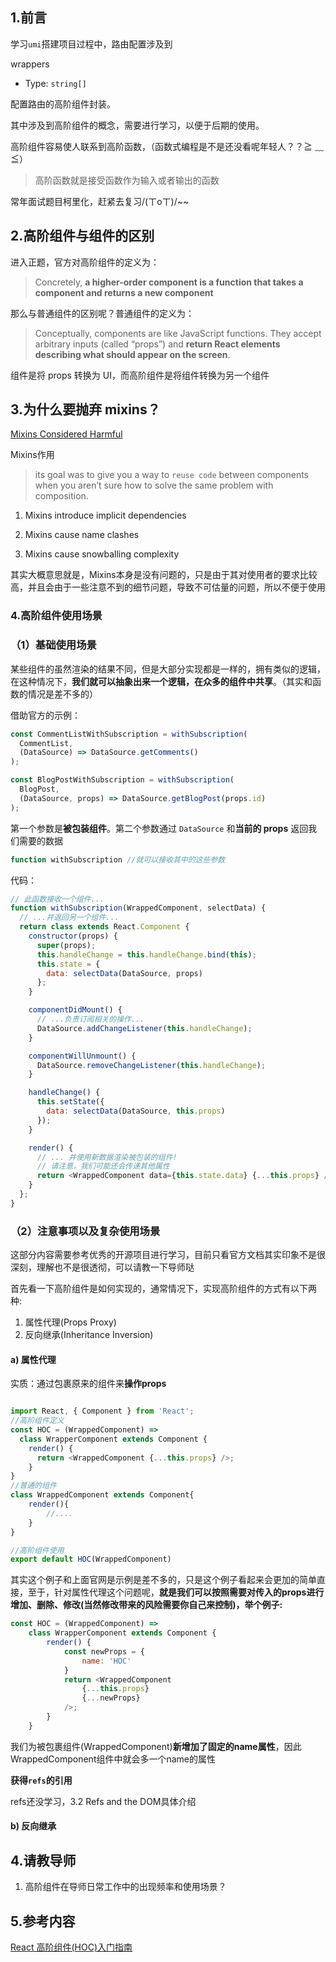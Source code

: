 ## 1.前言

学习`umi`搭建项目过程中，路由配置涉及到

wrappers

- Type: `string[]`

配置路由的高阶组件封装。

其中涉及到高阶组件的概念，需要进行学习，以便于后期的使用。

高阶组件容易使人联系到高阶函数，（函数式编程是不是还没看呢年轻人？？≧ ﹏ ≦）

> 高阶函数就是接受函数作为输入或者输出的函数

常年面试题目柯里化，赶紧去复习/(ㄒoㄒ)/~~

## 2.高阶组件与组件的区别

进入正题，官方对高阶组件的定义为：

> Concretely, **a higher-order component is a function that takes a component and returns a new component**

那么与普通组件的区别呢？普通组件的定义为：

> Conceptually, components are like JavaScript functions. They accept arbitrary inputs (called “props”) and **return React elements describing what should appear on the screen**.

组件是将 props 转换为 UI，而高阶组件是将组件转换为另一个组件

## 3.为什么要抛弃 mixins？

[Mixins Considered Harmful](https://zh-hans.reactjs.org/blog/2016/07/13/mixins-considered-harmful.html)

Mixins作用

> its goal was to give you a way to `reuse code` between components when you aren’t sure how to solve the same problem with composition.

1. Mixins introduce implicit dependencies

2. Mixins cause name clashes

3. Mixins cause snowballing complexity

其实大概意思就是，Mixins本身是没有问题的，只是由于其对使用者的要求比较高，并且会由于一些注意不到的细节问题，导致不可估量的问题，所以不便于使用

### 4.高阶组件使用场景

### （1）基础使用场景

某些组件的虽然渲染的结果不同，但是大部分实现都是一样的，拥有类似的逻辑，在这种情况下，**我们就可以抽象出来一个逻辑，在众多的组件中共享**。（其实和函数的情况是差不多的）

借助官方的示例：

```javascript
const CommentListWithSubscription = withSubscription(
  CommentList,
  (DataSource) => DataSource.getComments()
);

const BlogPostWithSubscription = withSubscription(
  BlogPost,
  (DataSource, props) => DataSource.getBlogPost(props.id)
);
```

第一个参数是**被包装组件**。第二个参数通过 `DataSource` 和**当前的 props** 返回我们需要的数据

```javascript
function withSubscription //就可以接收其中的这些参数
```

代码：

```javascript
// 此函数接收一个组件...
function withSubscription(WrappedComponent, selectData) {
  // ...并返回另一个组件...
  return class extends React.Component {
    constructor(props) {
      super(props);
      this.handleChange = this.handleChange.bind(this);
      this.state = {
        data: selectData(DataSource, props)
      };
    }

    componentDidMount() {
      // ...负责订阅相关的操作...
      DataSource.addChangeListener(this.handleChange);
    }

    componentWillUnmount() {
      DataSource.removeChangeListener(this.handleChange);
    }

    handleChange() {
      this.setState({
        data: selectData(DataSource, this.props)
      });
    }

    render() {
      // ... 并使用新数据渲染被包装的组件!
      // 请注意，我们可能还会传递其他属性
      return <WrappedComponent data={this.state.data} {...this.props} />;
    }
  };
}
```

### （2）注意事项以及复杂使用场景

这部分内容需要参考优秀的开源项目进行学习，目前只看官方文档其实印象不是很深刻，理解也不是很透彻，可以请教一下导师哒

首先看一下高阶组件是如何实现的，通常情况下，实现高阶组件的方式有以下两种:

1. 属性代理(Props Proxy)
2. 反向继承(Inheritance Inversion)

#### a) 属性代理

实质：通过包裹原来的组件来**操作props**

```javascript

import React, { Component } from 'React';
//高阶组件定义
const HOC = (WrappedComponent) =>
  class WrapperComponent extends Component {
    render() {
      return <WrappedComponent {...this.props} />;
    }
}
//普通的组件
class WrappedComponent extends Component{
    render(){
        //....
    }
}

//高阶组件使用
export default HOC(WrappedComponent)
```

其实这个例子和上面官网是示例是差不多的，只是这个例子看起来会更加的简单直接，至于，针对属性代理这个问题呢，**就是我们可以按照需要对传入的props进行增加、删除、修改(当然修改带来的风险需要你自己来控制)，举个例子:**

```javascript
const HOC = (WrappedComponent) =>
    class WrapperComponent extends Component {
        render() {
            const newProps = {
                name: 'HOC'
            }
            return <WrappedComponent
                {...this.props}
                {...newProps}
            />;
        }
    }
```

我们为被包裹组件(WrappedComponent)**新增加了固定的name属性**，因此WrappedComponent组件中就会多一个name的属性

**获得`refs`的引用**

refs还没学习，3.2 Refs and the DOM具体介绍

#### b) 反向继承


## 4.请教导师

1. 高阶组件在导师日常工作中的出现频率和使用场景？

## 5.参考内容

[React 高阶组件(HOC)入门指南](https://juejin.cn/post/6844903477798256647#heading-2)


